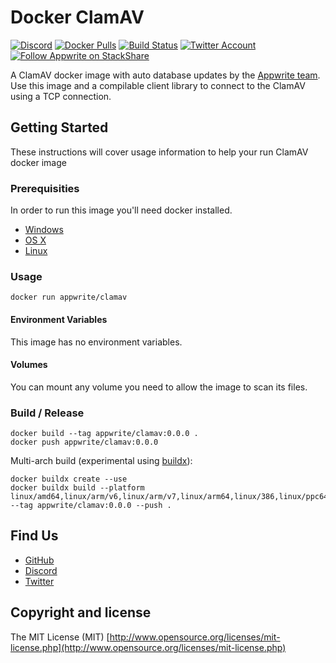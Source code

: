 # Docker ClamAV

[![Discord](https://img.shields.io/discord/564160730845151244?label=discord&style=flat-square)](https://appwrite.io/discord)
[![Docker Pulls](https://img.shields.io/docker/pulls/appwrite/clamav?color=f02e65&style=flat-square)](https://hub.docker.com/r/appwrite/clamav)
[![Build Status](https://img.shields.io/travis/com/appwrite/docker-clamav?style=flat-square)](https://travis-ci.com/appwrite/docker-clamav)
[![Twitter Account](https://img.shields.io/twitter/follow/appwrite_io?color=00acee&label=twitter&style=flat-square)](https://twitter.com/appwrite_io)
[![Follow Appwrite on StackShare](https://img.shields.io/badge/follow%20on-stackshare-blue?style=flat-square)](https://stackshare.io/appwrite)

A ClamAV docker image with auto database updates by the [Appwrite team](https://github.com/appwrite). Use this image and a compilable client library to connect to the ClamAV using a TCP connection.

## Getting Started

These instructions will cover usage information to help your run ClamAV docker image 

### Prerequisities

In order to run this image you'll need docker installed.

* [Windows](https://docs.docker.com/windows/started)
* [OS X](https://docs.docker.com/mac/started/)
* [Linux](https://docs.docker.com/linux/started/)

### Usage

```shell
docker run appwrite/clamav
```

#### Environment Variables

This image has no environment variables. 

#### Volumes

You can mount any volume you need to allow the image to scan its files. 

### Build / Release

```
docker build --tag appwrite/clamav:0.0.0 .
docker push appwrite/clamav:0.0.0
```

Multi-arch build (experimental using [buildx](https://github.com/docker/buildx)):

```
docker buildx create --use
docker buildx build --platform linux/amd64,linux/arm/v6,linux/arm/v7,linux/arm64,linux/386,linux/ppc64le --tag appwrite/clamav:0.0.0 --push .
```

## Find Us

* [GitHub](https://github.com/appwrite)
* [Discord](https://appwrite.io/discord)
* [Twitter](https://twitter.com/appwrite_io)

## Copyright and license

The MIT License (MIT) [http://www.opensource.org/licenses/mit-license.php](http://www.opensource.org/licenses/mit-license.php)
